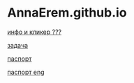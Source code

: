 # AnnaErem.github.io
<p><a href="https://annaerem.github.io/First/func_00_passport.html">инфо и кликер ???</a></p>
<p><a href="https://annaerem.github.io/First/range.html">задача</a></p>
<p><a href="https://annaerem.github.io/First/id.html">паспорт</a></p>
<p><a href="https://annaerem.github.io/First/eng/index.html">паспорт eng</a></p>
